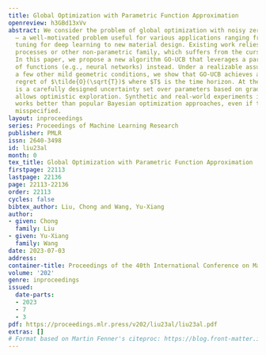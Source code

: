 ```yaml
---
title: Global Optimization with Parametric Function Approximation
openreview: h3GBd13xVv
abstract: We consider the problem of global optimization with noisy zeroth order oracles
  — a well-motivated problem useful for various applications ranging from hyper-parameter
  tuning for deep learning to new material design. Existing work relies on Gaussian
  processes or other non-parametric family, which suffers from the curse of dimensionality.
  In this paper, we propose a new algorithm GO-UCB that leverages a parametric family
  of functions (e.g., neural networks) instead. Under a realizable assumption and
  a few other mild geometric conditions, we show that GO-UCB achieves a cumulative
  regret of $\tilde{O}(\sqrt{T})$ where $T$ is the time horizon. At the core of GO-UCB
  is a carefully designed uncertainty set over parameters based on gradients that
  allows optimistic exploration. Synthetic and real-world experiments illustrate GO-UCB
  works better than popular Bayesian optimization approaches, even if the model is
  misspecified.
layout: inproceedings
series: Proceedings of Machine Learning Research
publisher: PMLR
issn: 2640-3498
id: liu23al
month: 0
tex_title: Global Optimization with Parametric Function Approximation
firstpage: 22113
lastpage: 22136
page: 22113-22136
order: 22113
cycles: false
bibtex_author: Liu, Chong and Wang, Yu-Xiang
author:
- given: Chong
  family: Liu
- given: Yu-Xiang
  family: Wang
date: 2023-07-03
address: 
container-title: Proceedings of the 40th International Conference on Machine Learning
volume: '202'
genre: inproceedings
issued:
  date-parts:
  - 2023
  - 7
  - 3
pdf: https://proceedings.mlr.press/v202/liu23al/liu23al.pdf
extras: []
# Format based on Martin Fenner's citeproc: https://blog.front-matter.io/posts/citeproc-yaml-for-bibliographies/
---
```

